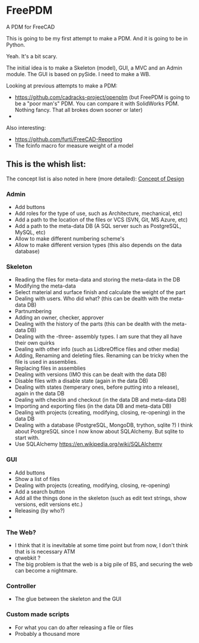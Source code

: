 # FreePDM
A PDM for FreeCAD

This is going to be my first attempt to make a PDM. And it is going to be in Python.

Yeah. It's a bit scary.

The initial idea is to make a Skeleton (model), GUI, a MVC and an Admin module. The GUI is based on pySide. I need to make a WB.

Looking at previous attempts to make a PDM:
* https://github.com/cadracks-project/openplm (but FreePDM is going to be a "poor man's" PDM. You can compare it with SolidWorks PDM. Nothing fancy. That all brokes down sooner or later)
* 

Also interesting:
* https://github.com/furti/FreeCAD-Reporting
* The fcinfo macro for measure weight of a model


## This is the whish list: 
The concept list is also noted in here (more detailed): [Concept of Design](ConceptOfDesign/FreePDM_00-CoD.md)

### Admin
* Add buttons
* Add roles for the type of use, such as Architecture, mechanical, etc) 
* Add a path to the location of the files or VCS (SVN, Git, MS Azure, etc)
* Add a path to the meta-data DB (A SQL server such as PostgreSQL, MySQL, etc)
* Allow to make different numbering scheme's
* Allow to make different version types (this also depends on the data database)

### Skeleton
* Reading the files for meta-data and storing the meta-data in the DB
* Modifying the meta-data
* Select material and surface finish and calculate the weight of the part
* Dealing with users. Who did what? (this can be dealth with the meta-data DB)
* Partnumbering
* Adding an owner, checker, approver
* Dealing with the history of the parts (this can be dealth with the meta-data DB)
* Dealing with the -three- assembly types. I am sure that they all have their own quirks
* Dealing with other info (such as LidbreOffice files and other media)
* Adding, Renaming and deleting files. Renaming can be tricky when the file is used in assemblies.
* Replacing files in assemblies
* Dealing with versions (IMO this can be dealt with the data DB)
* Disable files with a disable state (again in the data DB)
* Dealing with states (temperary ones, before putting into a release), again in the data DB
* Dealing with checkin and checkout (in the data DB and meta-data DB)
* Importing and exporting files (in the data DB and meta-data DB)
* Dealing with projects (creating, modifying, closing, re-opening) in the data DB
* Dealing with a database (PostgreSQL, MongoDB, trython, sqlite ?) I think about PostgreSQL since I now know about SQLAlchemy. But sqlite to start with.
* Use SQLAlchemy https://en.wikipedia.org/wiki/SQLAlchemy

### GUI
* Add buttons
* Show a list of files
* Dealing with projects (creating, modifying, closing, re-opening)
* Add a search button
* Add all the things done in the skeleton (such as edit text strings, show versions, edit versions etc.)
* Releasing (by who?)
*

### The Web?
* I think that it is inevitable at some time point but from now, I don't think that is is necessary ATM
* qtwebkit ?
* The big problem is that the web is a big pile of BS, and securing the web can become a nightmare.


### Controller
* The glue between the skeleton and the GUI

### Custom made scripts
* For what you can do after releasing a file or files
* Probably a thousand more

